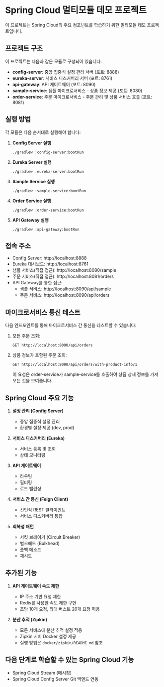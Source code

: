 # Spring Cloud 멀티모듈 데모 프로젝트

이 프로젝트는 Spring Cloud의 주요 컴포넌트를 학습하기 위한 멀티모듈 데모 프로젝트입니다.

## 프로젝트 구조

이 프로젝트는 다음과 같은 모듈로 구성되어 있습니다:

- **config-server**: 중앙 집중식 설정 관리 서버 (포트: 8888)
- **eureka-server**: 서비스 디스커버리 서버 (포트: 8761)
- **api-gateway**: API 게이트웨이 (포트: 8090)
- **sample-service**: 샘플 마이크로서비스 - 상품 정보 제공 (포트: 8080)
- **order-service**: 주문 마이크로서비스 - 주문 관리 및 상품 서비스 호출 (포트: 8081)

## 실행 방법

각 모듈은 다음 순서대로 실행해야 합니다:

1. **Config Server 실행**
   ```
   ./gradlew :config-server:bootRun
   ```

2. **Eureka Server 실행**
   ```
   ./gradlew :eureka-server:bootRun
   ```

3. **Sample Service 실행**
   ```
   ./gradlew :sample-service:bootRun
   ```

4. **Order Service 실행**
   ```
   ./gradlew :order-service:bootRun
   ```

5. **API Gateway 실행**
   ```
   ./gradlew :api-gateway:bootRun
   ```

## 접속 주소

- Config Server: http://localhost:8888
- Eureka 대시보드: http://localhost:8761
- 샘플 서비스(직접 접근): http://localhost:8080/sample
- 주문 서비스(직접 접근): http://localhost:8081/orders
- API Gateway를 통한 접근:
  - 샘플 서비스: http://localhost:8090/api/sample
  - 주문 서비스: http://localhost:8090/api/orders

## 마이크로서비스 통신 테스트

다음 엔드포인트를 통해 마이크로서비스 간 통신을 테스트할 수 있습니다:

1. 모든 주문 조회: 
   ```
   GET http://localhost:8090/api/orders
   ```

2. 상품 정보가 포함된 주문 조회:
   ```
   GET http://localhost:8090/api/orders/with-product-info/1
   ```
   이 요청은 order-service가 sample-service를 호출하여 상품 상세 정보를 가져오는 것을 보여줍니다.

## Spring Cloud 주요 기능

1. **설정 관리 (Config Server)**
   - 중앙 집중식 설정 관리
   - 환경별 설정 제공 (dev, prod)

2. **서비스 디스커버리 (Eureka)**
   - 서비스 등록 및 조회
   - 상태 모니터링

3. **API 게이트웨이**
   - 라우팅
   - 필터링
   - 로드 밸런싱

4. **서비스 간 통신 (Feign Client)**
   - 선언적 REST 클라이언트
   - 서비스 디스커버리 통합

5. **회복성 패턴**
   - 서킷 브레이커 (Circuit Breaker)
   - 벌크헤드 (Bulkhead)
   - 폴백 메소드
   - 재시도

## 추가된 기능

1. **API 게이트웨이 속도 제한**
   - IP 주소 기반 요청 제한
   - Redis를 사용한 속도 제한 구현
   - 초당 10개 요청, 최대 버스트 20개 요청 허용

2. **분산 추적 (Zipkin)**
   - 모든 서비스에 분산 추적 설정 적용
   - Zipkin 서버 Docker 설정 제공
   - 실행 방법은 `docker/zipkin/README.md` 참조

## 다음 단계로 학습할 수 있는 Spring Cloud 기능

- Spring Cloud Stream (메시징)
- Spring Cloud Config Server Git 백엔드 연동

